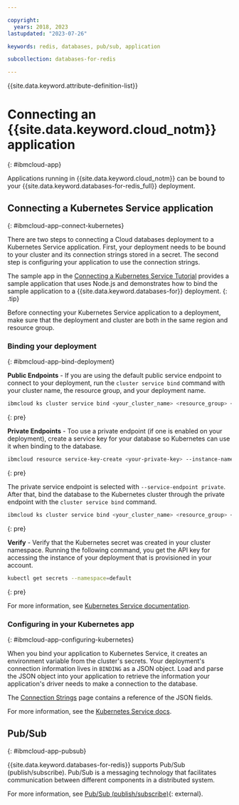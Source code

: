 ```yaml
---

copyright:
  years: 2018, 2023
lastupdated: "2023-07-26"

keywords: redis, databases, pub/sub, application

subcollection: databases-for-redis

---
```


{{site.data.keyword.attribute-definition-list}}

# Connecting an {{site.data.keyword.cloud_notm}} application
{: #ibmcloud-app}

Applications running in {{site.data.keyword.cloud_notm}} can be bound to your {{site.data.keyword.databases-for-redis_full}} deployment. 

## Connecting a Kubernetes Service application
{: #ibmcloud-app-connect-kubernetes}

There are two steps to connecting a Cloud databases deployment to a Kubernetes Service application. First, your deployment needs to be bound to your cluster and its connection strings stored in a secret. The second step is configuring your application to use the connection strings.

The sample app in the [Connecting a Kubernetes Service Tutorial](/docs/databases-for-redis?topic=cloud-databases-tutorial-k8s-app) provides a sample application that uses Node.js and demonstrates how to bind the sample application to a {{site.data.keyword.databases-for}} deployment.
{: .tip}

Before connecting your Kubernetes Service application to a deployment, make sure that the deployment and cluster are both in the same region and resource group.

### Binding your deployment
{: #ibmcloud-app-bind-deployment}

**Public Endpoints** - If you are using the default public service endpoint to connect to your deployment, run the `cluster service bind` command with your cluster name, the resource group, and your deployment name.

```sh
ibmcloud ks cluster service bind <your_cluster_name> <resource_group> <your_database_deployment>
```
{: pre}

**Private Endpoints** - Too use a private endpoint (if one is enabled on your deployment), create a service key for your database so Kubernetes can use it when binding to the database.

```sh
ibmcloud resource service-key-create <your-private-key> --instance-name <your_database_deployment> --service-endpoint private  
```
{: pre}

The private service endpoint is selected with `--service-endpoint private`. After that, bind the database to the Kubernetes cluster through the private endpoint with the `cluster service bind` command.

```sh
ibmcloud ks cluster service bind <your_cluster_name> <resource_group> <your_database_deployment> --key <your-private-key>
```
{: pre}

**Verify** - Verify that the Kubernetes secret was created in your cluster namespace. Running the following command, you get the API key for accessing the instance of your deployment that is provisioned in your account.

```sh
kubectl get secrets --namespace=default
```
{: pre}

For more information, see [Kubernetes Service documentation](/docs/containers?topic=containers-service-binding#bind-services).

### Configuring in your Kubernetes app 
{: #ibmcloud-app-configuring-kubernetes}

When you bind your application to Kubernetes Service, it creates an environment variable from the cluster's secrets. Your deployment's connection information lives in `BINDING` as a JSON object. Load and parse the JSON object into your application to retrieve the information your application's driver needs to make a connection to the database. 

The [Connection Strings](/docs/databases-for-redis?topic=databases-for-redis-connection-strings#connection-string-breakdown) page contains a reference of the JSON fields.

For more information, see the [Kubernetes Service docs](https://cloud.ibm.com/docs/containers?topic=containers-service-binding#reference_secret).

## Pub/Sub
{: #ibmcloud-app-pubsub}

{{site.data.keyword.databases-for-redis}} supports Pub/Sub (publish/subscribe). Pub/Sub is a messaging technology that facilitates communication between different components in a distributed system.

For more information, see [Pub/Sub (publish/subscribe)](https://redis.com/glossary/pub-sub/){: external}.
